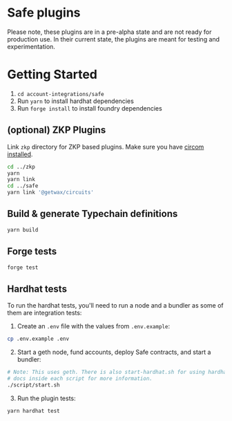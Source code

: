 # Safe plugins

Please note, these plugins are in a pre-alpha state and are not ready for production use. In their current state, the plugins are meant for testing and experimentation.

# Getting Started

1. `cd account-integrations/safe`
2. Run `yarn` to install hardhat dependencies
3. Run `forge install` to install foundry dependencies

## (optional) ZKP Plugins

Link `zkp` directory for ZKP based plugins. Make sure you have [circom installed](../zkp/README.md).
```bash
cd ../zkp
yarn
yarn link
cd ../safe
yarn link '@getwax/circuits'
```

## Build & generate Typechain definitions

```bash
yarn build
```

## Forge tests

```bash
forge test
```

## Hardhat tests

To run the hardhat tests, you'll need to run a node and a bundler as some of them are integration tests:

1. Create an `.env` file with the values from `.env.example`:

```bash
cp .env.example .env
```

2. Start a geth node, fund accounts, deploy Safe contracts, and start a bundler:

```bash
# Note: This uses geth. There is also start-hardhat.sh for using hardhat. See
# docs inside each script for more information.
./script/start.sh
```

3. Run the plugin tests:

```bash
yarn hardhat test
```
